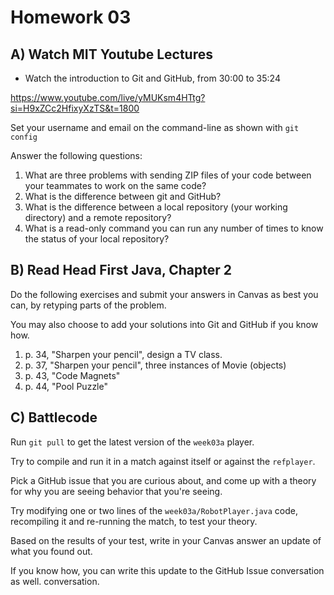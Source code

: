 # Homework 03

## A) Watch MIT Youtube Lectures

* Watch the introduction to Git and GitHub, from 30:00 to 35:24

https://www.youtube.com/live/yMUKsm4HTtg?si=H9xZCc2HfixyXzTS&t=1800

Set your username and email on the command-line as shown with `git config`

Answer the following questions:

1. What are three problems with sending ZIP files of your code between your teammates to work on the same code?
2. What is the difference between git and GitHub?
3. What is the difference between a local repository (your working directory) and a remote repository?
4. What is a read-only command you can run any number of times to know the status of your local repository?

## B) Read Head First Java, Chapter 2

Do the following exercises and submit your answers in Canvas as best you can, by retyping parts of the problem.

You may also choose to add your solutions into Git and GitHub if you know how.

1. p. 34, "Sharpen your pencil", design a TV class.
2. p. 37, "Sharpen your pencil", three instances of Movie (objects)
3. p. 43, "Code Magnets"
4. p. 44, "Pool Puzzle"

## C) Battlecode

Run `git pull` to get the latest version of the `week03a` player.

Try to compile and run it in a match against itself or against the `refplayer`.

Pick a GitHub issue that you are curious about, and come up with a theory for why you are seeing
behavior that you're seeing.

Try modifying one or two lines of the `week03a/RobotPlayer.java` code,
recompiling it and re-running the match, to test your theory.

Based on the results of your test, write in your Canvas answer an update of what you found out.

If you know how, you can write this update to the GitHub Issue conversation as well.
conversation.
